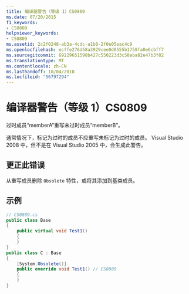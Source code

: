 ```yaml
---
title: 编译器警告（等级 1）CS0809
ms.date: 07/20/2015
f1_keywords:
- CS0809
helpviewer_keywords:
- CS0809
ms.assetid: 2c2f0248-ab3a-4cdc-a1b0-2f0e05eac4c9
ms.openlocfilehash: ecffe276d58a3929cee0d0555b1759fa0e6cbff7
ms.sourcegitcommit: 69229651598b427c550223d3c58aba82e47b3f82
ms.translationtype: MT
ms.contentlocale: zh-CN
ms.lasthandoff: 10/04/2018
ms.locfileid: "56797294"
---
```

# <a name="compiler-warning-level-1-cs0809"></a>编译器警告（等级 1）CS0809

过时成员“memberA”重写未过时成员“memberB”。

通常情况下，标记为过时的成员不应重写未标记为过时的成员。 Visual Studio 2008 中，但不是在 Visual Studio 2005 中，会生成此警告。

## <a name="to-correct-this-error"></a>更正此错误

从重写成员删除 `Obsolete` 特性，或将其添加到基类成员。

## <a name="example"></a>示例

```csharp
// CS0809.cs
public class Base
{
    public virtual void Test1()
    {
    }
}
public class C : Base
{
    [System.Obsolete()]
    public override void Test1() // CS0809
    {
    }
}
```
